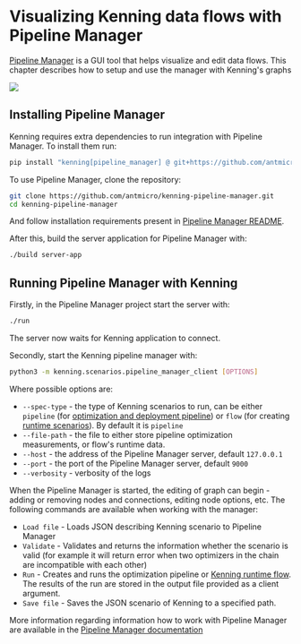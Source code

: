 # Visualizing Kenning data flows with Pipeline Manager

[Pipeline Manager](https://github.com/antmicro/kenning-pipeline-manager) is a GUI tool that helps visualize and edit data flows. This chapter describes how to setup and use the manager with Kenning's graphs

![](img/pipeline-manager-visualisation.png)

## Installing Pipeline Manager

Kenning requires extra dependencies to run integration with Pipeline Manager. To install them run:
```bash
pip install "kenning[pipeline_manager] @ git+https://github.com/antmicro/kenning.git"
```

To use Pipeline Manager, clone the repository:

```bash
git clone https://github.com/antmicro/kenning-pipeline-manager.git
cd kenning-pipeline-manager
```

And follow installation requirements present in [Pipeline Manager README](https://github.com/antmicro/kenning-pipeline-manager).

After this, build the server application for Pipeline Manager with:

```bash
./build server-app
```

## Running Pipeline Manager with Kenning

Firstly, in the Pipeline Manager project start the server with:

```bash
./run
```

The server now waits for Kenning application to connect.

Secondly, start the Kenning pipeline manager with:

```bash
python3 -m kenning.scenarios.pipeline_manager_client [OPTIONS]
```

Where possible options are:

* `--spec-type` - the type of Kenning scenarios to run, can be either `pipeline` (for [optimization and deployment pipeline](json-scenarios)) or `flow` (for creating [runtime scenarios](kenning-flow)).
  By default it is `pipeline`
* `--file-path` - the file to either store pipeline optimization measurements, or flow's runtime data.
* `--host` - the address of the Pipeline Manager server, default `127.0.0.1`
* `--port` - the port of the Pipeline Manager server, default `9000`
* `--verbosity` - verbosity of the logs

When the Pipeline Manager is started, the editing of graph can begin - adding or removing nodes and connections, editing node options, etc. The following commands are available when working with the manager:
* `Load file` - Loads JSON describing Kenning scenario to Pipeline Manager
* `Validate` - Validates and returns the information whether the scenario is valid (for example it will return error when two optimizers in the chain are incompatible with each other)
* `Run` - Creates and runs the optimization pipeline or [Kenning runtime flow](kenning-flow).
  The results of the run are stored in the output file provided as a client argument.
* `Save file` - Saves the JSON scenario of Kenning to a specified path.

More information regarding information how to work with Pipeline Manager are available in the [Pipeline Manager documentation](https://antmicro.github.io/kenning-pipeline-manager/introduction.html)
